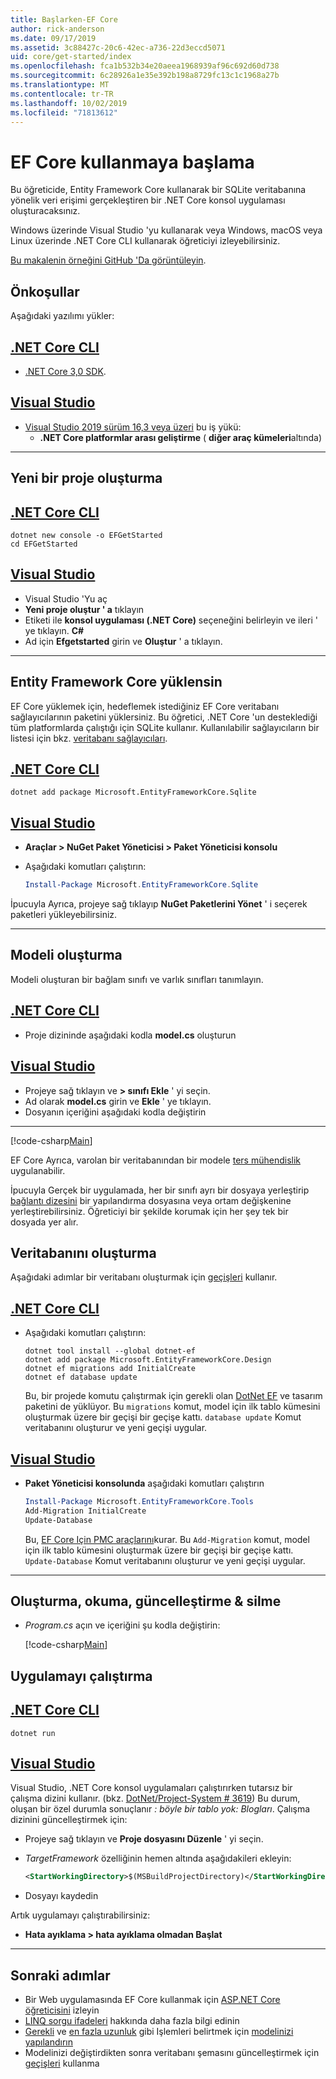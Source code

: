 ```yaml
---
title: Başlarken-EF Core
author: rick-anderson
ms.date: 09/17/2019
ms.assetid: 3c88427c-20c6-42ec-a736-22d3eccd5071
uid: core/get-started/index
ms.openlocfilehash: fca1b532b34e20aeea1968939af96c692d60d738
ms.sourcegitcommit: 6c28926a1e35e392b198a8729fc13c1c1968a27b
ms.translationtype: MT
ms.contentlocale: tr-TR
ms.lasthandoff: 10/02/2019
ms.locfileid: "71813612"
---
```

# <a name="getting-started-with-ef-core"></a>EF Core kullanmaya başlama

Bu öğreticide, Entity Framework Core kullanarak bir SQLite veritabanına yönelik veri erişimi gerçekleştiren bir .NET Core konsol uygulaması oluşturacaksınız.

Windows üzerinde Visual Studio 'yu kullanarak veya Windows, macOS veya Linux üzerinde .NET Core CLI kullanarak öğreticiyi izleyebilirsiniz.

[Bu makalenin örneğini GitHub 'Da görüntüleyin](https://github.com/aspnet/EntityFramework.Docs/tree/master/samples/core/GetStarted).

## <a name="prerequisites"></a>Önkoşullar

Aşağıdaki yazılımı yükler:

## <a name="net-core-clitabnetcore-cli"></a>[.NET Core CLI](#tab/netcore-cli)

* [.NET Core 3,0 SDK](https://www.microsoft.com/net/download/core).

## <a name="visual-studiotabvisual-studio"></a>[Visual Studio](#tab/visual-studio)

* [Visual Studio 2019 sürüm 16,3 veya üzeri](https://www.visualstudio.com/downloads/) bu iş yükü:
  * **.NET Core platformlar arası geliştirme** ( **diğer araç kümeleri**altında)

---

## <a name="create-a-new-project"></a>Yeni bir proje oluşturma

## <a name="net-core-clitabnetcore-cli"></a>[.NET Core CLI](#tab/netcore-cli)

``` Console
dotnet new console -o EFGetStarted
cd EFGetStarted
```

## <a name="visual-studiotabvisual-studio"></a>[Visual Studio](#tab/visual-studio)

* Visual Studio 'Yu aç
* **Yeni proje oluştur ' a** tıklayın
* Etiketi ile **konsol uygulaması (.NET Core)** seçeneğini belirleyin ve ileri ' ye tıklayın. **C#**
* Ad için **Efgetstarted** girin ve **Oluştur** ' a tıklayın.

---

## <a name="install-entity-framework-core"></a>Entity Framework Core yüklensin

EF Core yüklemek için, hedeflemek istediğiniz EF Core veritabanı sağlayıcılarının paketini yüklersiniz. Bu öğretici, .NET Core 'un desteklediği tüm platformlarda çalıştığı için SQLite kullanır. Kullanılabilir sağlayıcıların bir listesi için bkz. [veritabanı sağlayıcıları](../providers/index.md).

## <a name="net-core-clitabnetcore-cli"></a>[.NET Core CLI](#tab/netcore-cli)

``` Console
dotnet add package Microsoft.EntityFrameworkCore.Sqlite
```

## <a name="visual-studiotabvisual-studio"></a>[Visual Studio](#tab/visual-studio)

* **Araçlar > NuGet Paket Yöneticisi > Paket Yöneticisi konsolu**
* Aşağıdaki komutları çalıştırın:

  ``` PowerShell
  Install-Package Microsoft.EntityFrameworkCore.Sqlite
  ```

İpucuyla Ayrıca, projeye sağ tıklayıp **NuGet Paketlerini Yönet** ' i seçerek paketleri yükleyebilirsiniz.

---

## <a name="create-the-model"></a>Modeli oluşturma

Modeli oluşturan bir bağlam sınıfı ve varlık sınıfları tanımlayın.

## <a name="net-core-clitabnetcore-cli"></a>[.NET Core CLI](#tab/netcore-cli)

* Proje dizininde aşağıdaki kodla **model.cs** oluşturun

## <a name="visual-studiotabvisual-studio"></a>[Visual Studio](#tab/visual-studio)

* Projeye sağ tıklayın ve **> sınıfı Ekle** ' yi seçin.
* Ad olarak **model.cs** girin ve **Ekle** ' ye tıklayın.
* Dosyanın içeriğini aşağıdaki kodla değiştirin

---

[!code-csharp[Main](../../../samples/core/GetStarted/Model.cs)]

EF Core Ayrıca, varolan bir veritabanından bir modele [ters mühendislik](../managing-schemas/scaffolding.md) uygulanabilir.

İpucuyla Gerçek bir uygulamada, her bir sınıfı ayrı bir dosyaya yerleştirip [bağlantı dizesini](../miscellaneous/connection-strings.md) bir yapılandırma dosyasına veya ortam değişkenine yerleştirebilirsiniz. Öğreticiyi bir şekilde korumak için her şey tek bir dosyada yer alır.

## <a name="create-the-database"></a>Veritabanını oluşturma

Aşağıdaki adımlar bir veritabanı oluşturmak için [geçişleri](xref:core/managing-schemas/migrations/index) kullanır.

## <a name="net-core-clitabnetcore-cli"></a>[.NET Core CLI](#tab/netcore-cli)

* Aşağıdaki komutları çalıştırın:

  ``` Console
  dotnet tool install --global dotnet-ef
  dotnet add package Microsoft.EntityFrameworkCore.Design
  dotnet ef migrations add InitialCreate
  dotnet ef database update
  ```

  Bu, bir projede komutu çalıştırmak için gerekli olan [DotNet EF](../miscellaneous/cli/dotnet.md) ve tasarım paketini de yüklüyor. Bu `migrations` komut, model için ilk tablo kümesini oluşturmak üzere bir geçişi bir geçişe kattı. `database update` Komut veritabanını oluşturur ve yeni geçişi uygular.

## <a name="visual-studiotabvisual-studio"></a>[Visual Studio](#tab/visual-studio)

* **Paket Yöneticisi konsolunda** aşağıdaki komutları çalıştırın

  ``` PowerShell
  Install-Package Microsoft.EntityFrameworkCore.Tools
  Add-Migration InitialCreate
  Update-Database
  ```

  Bu, [EF Core Için PMC araçlarını](../miscellaneous/cli/powershell.md)kurar. Bu `Add-Migration` komut, model için ilk tablo kümesini oluşturmak üzere bir geçişi bir geçişe kattı. `Update-Database` Komut veritabanını oluşturur ve yeni geçişi uygular.

---

## <a name="create-read-update--delete"></a>Oluşturma, okuma, güncelleştirme & silme

* *Program.cs* açın ve içeriğini şu kodla değiştirin:

  [!code-csharp[Main](../../../samples/core/GetStarted/Program.cs)]

## <a name="run-the-app"></a>Uygulamayı çalıştırma

## <a name="net-core-clitabnetcore-cli"></a>[.NET Core CLI](#tab/netcore-cli)

``` Console
dotnet run
```

## <a name="visual-studiotabvisual-studio"></a>[Visual Studio](#tab/visual-studio)

Visual Studio, .NET Core konsol uygulamaları çalıştırırken tutarsız bir çalışma dizini kullanır. (bkz. [DotNet/Project-System # 3619](https://github.com/dotnet/project-system/issues/3619)) Bu durum, oluşan bir özel durumla sonuçlanır *: böyle bir tablo yok: Blogları*. Çalışma dizinini güncelleştirmek için:

* Projeye sağ tıklayın ve **Proje dosyasını Düzenle** ' yi seçin.
* *TargetFramework* özelliğinin hemen altında aşağıdakileri ekleyin:

  ``` XML
  <StartWorkingDirectory>$(MSBuildProjectDirectory)</StartWorkingDirectory>
  ```

* Dosyayı kaydedin

Artık uygulamayı çalıştırabilirsiniz:

* **Hata ayıklama > hata ayıklama olmadan Başlat**

---

## <a name="next-steps"></a>Sonraki adımlar

* Bir Web uygulamasında EF Core kullanmak için [ASP.NET Core öğreticisini](/aspnet/core/data/ef-rp/intro) izleyin
* [LINQ sorgu ifadeleri](/dotnet/csharp/programming-guide/concepts/linq/basic-linq-query-operations) hakkında daha fazla bilgi edinin
* [Gerekli](xref:core/modeling/required-optional) ve [en fazla uzunluk](xref:core/modeling/max-length) gibi Işlemleri belirtmek için [modelinizi yapılandırın](xref:core/modeling/index)
* Modelinizi değiştirdikten sonra veritabanı şemasını güncelleştirmek için [geçişleri](xref:core/managing-schemas/migrations/index) kullanma
